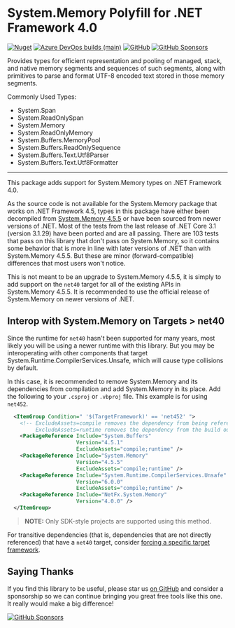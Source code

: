 ﻿System.Memory Polyfill for .NET Framework 4.0
========

[![Nuget](https://img.shields.io/nuget/dt/NetFx.System.Memory)](https://www.nuget.org/packages/NetFx.System.Memory)
[![Azure DevOps builds (main)](https://img.shields.io/azure-devops/build/NightOwl888/NetFx.Polyfills/4/main)](https://dev.azure.com/NightOwl888/NetFx.Polyfills/_build?definitionId=4&_a=summary)
[![GitHub](https://img.shields.io/github/license/NightOwl888/NetFx.Polyfills)](https://github.com/NightOwl888/NetFx.Polyfills/blob/main/LICENSE)
[![GitHub Sponsors](https://img.shields.io/badge/-Sponsor-fafbfc?logo=GitHub%20Sponsors)](https://github.com/sponsors/NightOwl888)

Provides types for efficient representation and pooling of managed, stack, and native memory segments and sequences of such segments, along with primitives to parse and format UTF-8 encoded text stored in those memory segments.

Commonly Used Types:
- System.Span
- System.ReadOnlySpan
- System.Memory
- System.ReadOnlyMemory
- System.Buffers.MemoryPool
- System.Buffers.ReadOnlySequence
- System.Buffers.Text.Utf8Parser
- System.Buffers.Text.Utf8Formatter
 
-------

This package adds support for System.Memory types on .NET Framework 4.0.

As the source code is not available for the System.Memory package that works on .NET Framework 4.5, types in this package have either been decompiled from [System.Memory 4.5.5](https://www.nuget.org/packages/System.Buffers/4.5.1) or have been sourced from newer versions of .NET. Most of the tests from the last release of .NET Core 3.1 (version 3.1.29) have been ported and are all passing. There are 103 tests that pass on this library that don't pass on System.Memory, so it contains some behavior that is more in line with later versions of .NET than with System.Memory 4.5.5. But these are minor (forward-compatible) differences that most users won't notice.

This is not meant to be an upgrade to System.Memory 4.5.5, it is simply to add support on the `net40` target for all of the existing APIs in System.Memory 4.5.5. It is recommended to use the official release of System.Memory on newer versions of .NET.

## Interop with System.Memory on Targets > net40

Since the runtime for `net40` hasn't been supported for many years, most likely you will be using a newer runtime with this library. But you may be interoperating with other components that target System.Runtime.CompilerServices.Unsafe, which will cause type collisions by default.

In this case, it is recommended to remove System.Memory and its dependencies from compilation and add System.Memory in its place. Add the following to your `.csproj` or `.vbproj` file. This example is for using `net452`.

```xml
  <ItemGroup Condition=" '$(TargetFramework)' == 'net452' ">
    <!-- ExcludeAssets=compile removes the dependency from being referenced.
         ExcludeAssets=runtime removes the dependency from the build output. -->
    <PackageReference Include="System.Buffers"
                      Version="4.5.1"
                      ExcludeAssets="compile;runtime" />
    <PackageReference Include="System.Memory"
                      Version="4.5.5"
                      ExcludeAssets="compile;runtime" />
    <PackageReference Include="System.Runtime.CompilerServices.Unsafe"
                      Version="6.0.0"
                      ExcludeAssets="compile;runtime" />
    <PackageReference Include="NetFx.System.Memory"
                      Version="4.0.0" />
  </ItemGroup>
```

> **NOTE:** Only SDK-style projects are supported using this method.

For transitive dependencies (that is, dependencies that are not directly referenced) that have a `net40` target, consider [forcing a specific target framework](https://duanenewman.net/blog/post/forcing-a-specific-target-platform-with-packagereference/).

## Saying Thanks

If you find this library to be useful, please star us [on GitHub](https://github.com/NightOwl888/NetFx.Polyfills) and consider a sponsorship so we can continue bringing you great free tools like this one. It really would make a big difference!

[![GitHub Sponsors](https://img.shields.io/badge/-Sponsor-fafbfc?logo=GitHub%20Sponsors)](https://github.com/sponsors/NightOwl888)